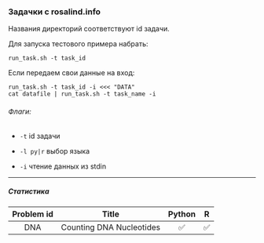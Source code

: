 ### Задачки с rosalind.info

Названия директорий соответствуют id задачи.

Для запуска тестового примера набрать:
```shell
run_task.sh -t task_id
```

Если передаем свои данные на вход:
```shell
run_task.sh -t task_id -i <<< "DATA"
cat datafile | run_task.sh -t task_name -i
```

###### Флаги:
- `` -t `` id задачи

- `` -l py|r `` выбор языка

- `` -i `` чтение данных из stdin
---

##### Статистика 

| Problem id | Title | Python | R |
| :---: | :---: | :---: | :---: |
| DNA | Counting DNA Nucleotides | :white_check_mark: | :white_check_mark: |